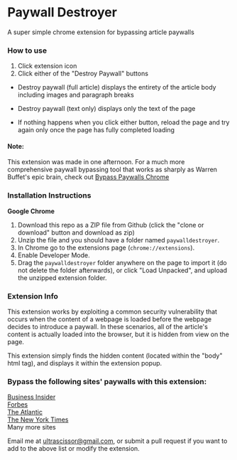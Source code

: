 # Paywall Destroyer
A super simple chrome extension for bypassing article paywalls

### How to use
1. Click extension icon
2. Click either of the "Destroy Paywall" buttons
- Destroy paywall (full article) displays the entirety of the article body including images and paragraph breaks
- Destroy paywall (text only) displays only the text of the page

- If nothing happens when you click either button, reload the page and try again only once the page has fully completed loading

#### Note:
This extension was made in one afternoon. For a much more comprehensive paywall bypassing tool that works as sharply as Warren Buffet's epic brain, check out [Bypass Paywalls Chrome](https://github.com/iamadamdev/bypass-paywalls-chrome)



### Installation Instructions
**Google Chrome**
1. Download this repo as a ZIP file from Github (click the "clone or download" button and download as zip)
1. Unzip the file and you should have a folder named `paywalldestroyer`.
1. In Chrome go to the extensions page (`chrome://extensions`).
1. Enable Developer Mode.
1. Drag the `paywalldestroyer` folder anywhere on the page to import it (do not delete the folder afterwards), or click "Load Unpacked", and upload the unzipped extension folder.

### Extension Info
This extension works by exploiting a common security vulnerability that occurs when the content of a webpage is loaded before the webpage decides to introduce a paywall. In these scenarios, all of the article's content is actually loaded into the browser, but it is hidden from view on the page.

This extension simply finds the hidden content (located within the "body" html tag), and displays it within the extension popup.

### Bypass the following sites' paywalls with this extension:
[Business Insider](https://www.businessinsider.com)\
[Forbes](https://www.forbes.com)\
[The Atlantic](https://www.theatlantic.com)\
[The New York Times](https://www.nytimes.com)\
Many more sites

Email me at ultrascissor@gmail.com, or submit a pull request if you want to add to the above list or modify the extension.

